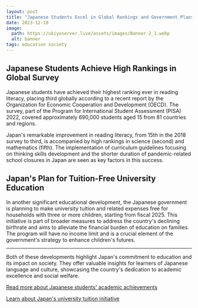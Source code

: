 ```yaml
---
layout: post
title: "Japanese Students Excel in Global Rankings and Government Plans Tuition-Free University for Large Families"
date: 2023-12-10
image:
  path: https://ukiyoserver.live/assets/images/Banner-2_1.webp
  alt: banner
tags: education society
---
```


## Japanese Students Achieve High Rankings in Global Survey

Japanese students have achieved their highest ranking ever in reading literacy, placing third globally according to a recent report by the Organization for Economic Cooperation and Development (OECD). The survey, part of the Program for International Student Assessment (PISA) 2022, covered approximately 690,000 students aged 15 from 81 countries and regions.

Japan's remarkable improvement in reading literacy, from 15th in the 2018 survey to third, is accompanied by high rankings in science (second) and mathematics (fifth). The implementation of curriculum guidelines focusing on thinking skills development and the shorter duration of pandemic-related school closures in Japan are seen as key factors in this success.

## Japan's Plan for Tuition-Free University Education

In another significant educational development, the Japanese government is planning to make university tuition and related expenses free for households with three or more children, starting from fiscal 2025. This initiative is part of broader measures to address the country's declining birthrate and aims to alleviate the financial burden of education on families. The program will have no income limit and is a crucial element of the government's strategy to enhance children's futures.

---

Both of these developments highlight Japan's commitment to education and its impact on society. They offer valuable insights for learners of Japanese language and culture, showcasing the country's dedication to academic excellence and social welfare.

[Read more about Japanese students' academic achievements](https://japannews.yomiuri.co.jp/society/general-news/20231205-52389/)

[Learn about Japan's university tuition initiative](https://www.japantimes.co.jp/news/2023/12/07/japan/society/tuition-free-large-families/)
